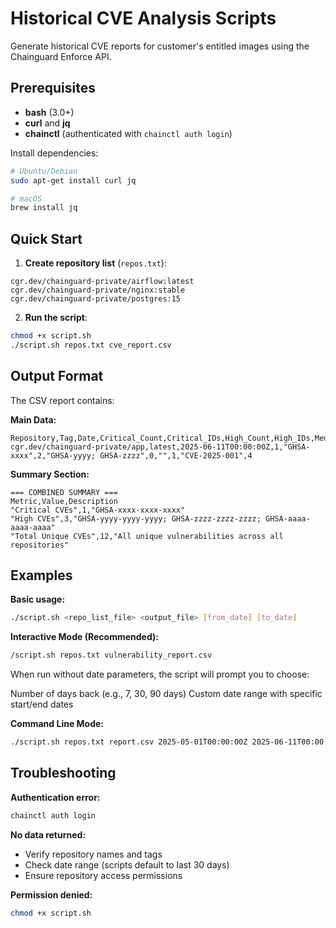 # Historical CVE Analysis Scripts

Generate historical CVE reports for customer's entitled images using the Chainguard Enforce API.

## Prerequisites

- **bash** (3.0+)
- **curl** and **jq**
- **chainctl** (authenticated with `chainctl auth login`)

Install dependencies:
```bash
# Ubuntu/Debian
sudo apt-get install curl jq

# macOS
brew install jq
```

## Quick Start

1. **Create repository list** (`repos.txt`):
```
cgr.dev/chainguard-private/airflow:latest
cgr.dev/chainguard-private/nginx:stable
cgr.dev/chainguard-private/postgres:15
```

2. **Run the script**:
```bash
chmod +x script.sh
./script.sh repos.txt cve_report.csv
```

## Output Format

The CSV report contains:

**Main Data:**
```csv
Repository,Tag,Date,Critical_Count,Critical_IDs,High_Count,High_IDs,Medium_Count,Medium_IDs,Low_Count,Low_IDs,Total_Count
cgr.dev/chainguard-private/app,latest,2025-06-11T00:00:00Z,1,"GHSA-xxxx",2,"GHSA-yyyy; GHSA-zzzz",0,"",1,"CVE-2025-001",4
```

**Summary Section:**
```csv
=== COMBINED SUMMARY ===
Metric,Value,Description
"Critical CVEs",1,"GHSA-xxxx-xxxx-xxxx"
"High CVEs",3,"GHSA-yyyy-yyyy-yyyy; GHSA-zzzz-zzzz-zzzz; GHSA-aaaa-aaaa-aaaa"
"Total Unique CVEs",12,"All unique vulnerabilities across all repositories"
```

## Examples

**Basic usage:**
```bash
./script.sh <repo_list_file> <output_file> [from_date] [to_date]
```

**Interactive Mode (Recommended):**
```bash
/script.sh repos.txt vulnerability_report.csv
```
When run without date parameters, the script will prompt you to choose:

Number of days back (e.g., 7, 30, 90 days)
Custom date range with specific start/end dates


**Command Line Mode:**
```bash
./script.sh repos.txt report.csv 2025-05-01T00:00:00Z 2025-06-11T00:00:00Z
```

## Troubleshooting

**Authentication error:**
```bash
chainctl auth login
```

**No data returned:**
- Verify repository names and tags
- Check date range (scripts default to last 30 days)
- Ensure repository access permissions

**Permission denied:**
```bash
chmod +x script.sh
```
